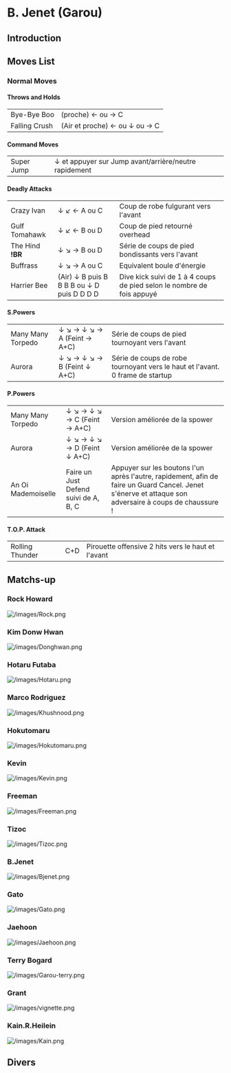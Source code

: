 # B. Jenet (Garou)

## Introduction

## Moves List

### Normal Moves

#### Throws and Holds

|               |                               |
|---------------|-------------------------------|
| Bye-Bye Boo   | (proche) ← ou → C             |
| Falling Crush | (Air et proche) ← ou ↓ ou → C |

#### Command Moves

|            |                                                       |
|------------|-------------------------------------------------------|
| Super Jump | ↓ et appuyer sur Jump avant/arrière/neutre rapidement |

#### Deadly Attacks

|                  |                                            |                                                                       |
|------------------|--------------------------------------------|-----------------------------------------------------------------------|
| Crazy Ivan       | ↓ ↙ ← A ou C                               | Coup de robe fulgurant vers l'avant                                   |
| Gulf Tomahawk    | ↓ ↙ ← B ou D                               | Coup de pied retourné overhead                                        |
| The Hind **!BR** | ↓ ↘ → B ou D                               | Série de coups de pied bondissants vers l'avant                       |
| Buffrass         | ↓ ↘ → A ou C                               | Equivalent boule d'énergie                                            |
| Harrier Bee      | (Air) ↓ B puis B B B B ou ↓ D puis D D D D | Dive kick suivi de 1 à 4 coups de pied selon le nombre de fois appuyé |

#### S.Powers

|                   |                             |                                                                               |
|-------------------|-----------------------------|-------------------------------------------------------------------------------|
| Many Many Torpedo | ↓ ↘ → ↓ ↘ → A (Feint → A+C) | Série de coups de pied tournoyant vers l'avant                                |
| Aurora            | ↓ ↘ → ↓ ↘ → B (Feint ↓ A+C) | Série de coups de robe tournoyant vers le haut et l'avant. 0 frame de startup |

#### P.Powers

|                    |                                       |                                                                                                                                                        |
|--------------------|---------------------------------------|--------------------------------------------------------------------------------------------------------------------------------------------------------|
| Many Many Torpedo  | ↓ ↘ → ↓ ↘ → C (Feint → A+C)           | Version améliorée de la spower                                                                                                                         |
| Aurora             | ↓ ↘ → ↓ ↘ → D (Feint ↓ A+C)           | Version améliorée de la spower                                                                                                                         |
| An Oi Mademoiselle | Faire un Just Defend suivi de A, B, C | Appuyer sur les boutons l'un après l'autre, rapidement, afin de faire un Guard Cancel. Jenet s'énerve et attaque son adversaire à coups de chaussure ! |

#### T.O.P. Attack

|                 |     |                                                    |
|-----------------|-----|----------------------------------------------------|
| Rolling Thunder | C+D | Pirouette offensive 2 hits vers le haut et l'avant |

## Matchs-up

### Rock Howard

![](/images/Rock.png‎ "/images/Rock.png‎")

### Kim Donw Hwan

![](/images/Donghwan.png‎ "/images/Donghwan.png‎")

### Hotaru Futaba

![](/images/Hotaru.png‎ "/images/Hotaru.png‎")

### Marco Rodriguez

![](/images/Khushnood.png‎ "/images/Khushnood.png‎")

### Hokutomaru

![](/images/Hokutomaru.png "/images/Hokutomaru.png")

### Kevin

![](/images/Kevin.png‎ "/images/Kevin.png‎")

### Freeman

![](/images/Freeman.png‎ "/images/Freeman.png‎")

### Tizoc

![](/images/Tizoc.png‎ "/images/Tizoc.png‎")

### B.Jenet

![](/images/Bjenet.png‎ "/images/Bjenet.png‎")

### Gato

![](/images/Gato.png‎ "/images/Gato.png‎")

### Jaehoon

![](/images/Jaehoon.png‎ "/images/Jaehoon.png‎")

### Terry Bogard

![](/images/Garou-terry.png‎ "/images/Garou-terry.png‎")

### Grant

![](/images/vignette.png "/images/vignette.png")

### Kain.R.Heilein

![](/images/Kain.png‎ "/images/Kain.png‎")

## Divers
